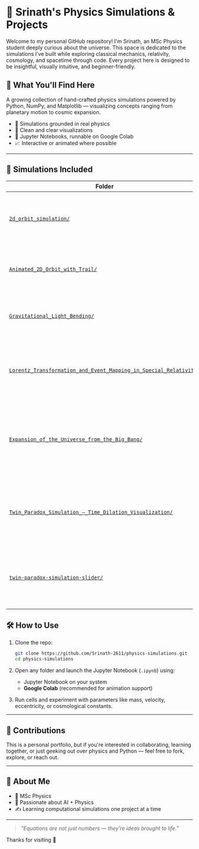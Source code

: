 # 🌌 Srinath's Physics Simulations & Projects

Welcome to my personal GitHub repository! I'm Srinath, an MSc Physics student deeply curious about the universe. This space is dedicated to the simulations I’ve built while exploring classical mechanics, relativity, cosmology, and spacetime through code. Every project here is designed to be insightful, visually intuitive, and beginner-friendly.

## 🔭 What You'll Find Here

A growing collection of hand-crafted physics simulations powered by Python, NumPy, and Matplotlib — visualizing concepts ranging from planetary motion to cosmic expansion.

- 🔬 Simulations grounded in real physics  
- 🎨 Clean and clear visualizations  
- 🧪 Jupyter Notebooks, runnable on Google Colab  
- 📈 Interactive or animated where possible  

---

## 📂 Simulations Included
| Folder | Description |
|--------|-------------|
| [`2d_orbit_simulation/`](./2d_orbit_simulation/) | Static 2D orbit of a planet around the sun using Newtonian gravity |
| [`Animated_2D_Orbit_with_Trail/`](./Animated_2D_Orbit_with_Trail/) | Animated simulation of a planet orbiting with a visual trail |
| [`Gravitational_Light_Bending/`](./Gravitational_Light_Bending/) | Simulation of light rays bending due to gravity near a black hole |
| [`Lorentz_Transformation_and_Event_Mapping_in_Special_Relativity/`](./Lorentz_Transformation_and_Event_Mapping_in_Special_Relativity/) | Shows how a fixed event in spacetime transforms under Lorentz boosts |
| [`Expansion_of_the_Universe_from_the_Big_Bang/`](./Expansion_of_the_Universe_from_the_Big_Bang/) | A simulation visualizing the evolution of the cosmic scale factor over time in a ΛCDM universe. |
| [`Twin_Paradox_Simulation_—_Time_Dilation_Visualization/`](./Twin_Paradox_Simulation_—_Time_Dilation_Visualization/) | Plots Earth frame time vs. traveling twin's proper time to illustrate time dilation |
| [`twin-paradox-simulation-slider/`](./twin-paradox-simulation-slider/) | Interactive version of the Twin Paradox using a slider to adjust velocity |

## 🛠 How to Use

1. Clone the repo:
   ```bash
   git clone https://github.com/Srinath-2611/physics-simulations.git
   cd physics-simulations
   ```

2. Open any folder and launch the Jupyter Notebook (`.ipynb`) using:
   - Jupyter Notebook on your system
   - **Google Colab** (recommended for animation support)

3. Run cells and experiment with parameters like mass, velocity, eccentricity, or cosmological constants.

---


## 🤝 Contributions

This is a personal portfolio, but if you're interested in collaborating, learning together, or just geeking out over physics and Python — feel free to fork, explore, or reach out.

---

## 🙋 About Me

- 🔭 MSc Physics
- 🤖 Passionate about AI + Physics
- ✍️ Learning computational simulations one project at a time

---

> _“Equations are not just numbers — they’re ideas brought to life.”_

Thanks for visiting 🌠
      
